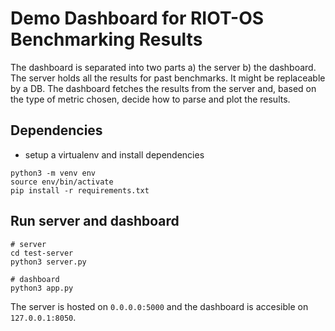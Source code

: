 # Demo Dashboard for RIOT-OS Benchmarking Results

The dashboard is separated into two parts a) the server b) the dashboard. The server holds all the results for past benchmarks. It might be replaceable by a DB. The dashboard fetches the results from the server and, based on the type of metric chosen, decide how to parse and plot the results.

## Dependencies

- setup a virtualenv and install dependencies
```
python3 -m venv env
source env/bin/activate
pip install -r requirements.txt
```

## Run server and dashboard

```
# server
cd test-server
python3 server.py

# dashboard
python3 app.py
```

The server is hosted on `0.0.0.0:5000` and the dashboard is accesible on `127.0.0.1:8050`.
